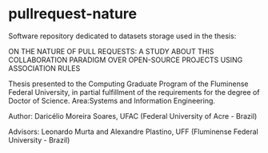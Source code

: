 # pullrequest-nature
Software repository dedicated to datasets storage used in the thesis:

ON THE NATURE OF PULL REQUESTS: A STUDY ABOUT THIS COLLABORATION PARADIGM OVER OPEN-SOURCE PROJECTS USING ASSOCIATION RULES

Thesis presented to the Computing Graduate Program of the Fluminense Federal University, in partial fulfillment of the requirements for the degree of Doctor of Science. Area:Systems and Information Engineering.

Author: Daricélio Moreira Soares, UFAC (Federal University of Acre - Brazil)

Advisors: Leonardo Murta and Alexandre Plastino, UFF (Fluminense Federal University - Brazil)



